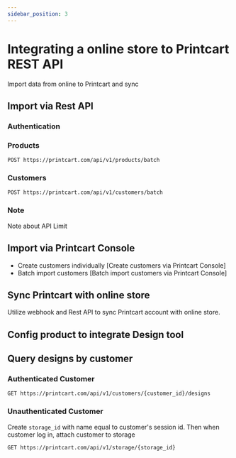 ```yaml
---
sidebar_position: 3
---
```


# Integrating a online store to Printcart REST API

Import data from online to Printcart and sync

## Import via Rest API

### Authentication

### Products

`POST https://printcart.com/api/v1/products/batch`

### Customers

`POST https://printcart.com/api/v1/customers/batch`

### Note

Note about API Limit

## Import via Printcart Console

- Create customers individually
[Create customers via Printcart Console]
- Batch import customers
[Batch import customers via Printcart Console]

## Sync Printcart with online store

Utilize webhook and Rest API to sync Printcart account with online store.

## Config product to integrate Design tool

## Query designs by customer

### Authenticated Customer

`GET https://printcart.com/api/v1/customers/{customer_id}/designs`

### Unauthenticated Customer

Create `storage_id` with name equal to customer's session id. Then when customer log in, attach customer to storage

`GET https://printcart.com/api/v1/storage/{storage_id}`
